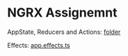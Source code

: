 NGRX Assignemnt
======================

AppState, Reducers and Actions:
[folder](https://github.com/fdonzello/angular-advanced-assignments/tree/master/src/app/reducers)

Effects:
[app.effects.ts](https://github.com/fdonzello/angular-advanced-assignments/blob/master/src/app/app.effects.ts)